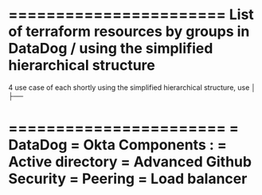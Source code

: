 
=======================
List of terraform resources by groups in DataDog / using the simplified hierarchical structure
=======================
4 use case of each shortly 
using the simplified  hierarchical structure, use │   ├── 

=======================
= DataDog
= Okta
Components : 
= Active directory
= Advanced Github Security 
= Peering 
= Load balancer
= 
